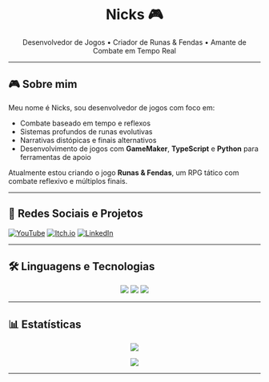 <h1 align="center">Nicks 🎮</h1>

<p align="center">
  Desenvolvedor de Jogos • Criador de Runas & Fendas • Amante de Combate em Tempo Real
</p>

---

## 🎮 Sobre mim

Meu nome é Nicks, sou desenvolvedor de jogos com foco em:

- Combate baseado em tempo e reflexos
- Sistemas profundos de runas evolutivas
- Narrativas distópicas e finais alternativos
- Desenvolvimento de jogos com **GameMaker**, **TypeScript** e **Python** para ferramentas de apoio

Atualmente estou criando o jogo **Runas & Fendas**, um RPG tático com combate reflexivo e múltiplos finais.

---

## 🚀 Redes Sociais e Projetos

[![YouTube](https://img.shields.io/badge/YouTube-Nicks-red?logo=youtube&logoColor=white)](https://youtube.com/nicks_delete)
[![Itch.io](https://img.shields.io/badge/Itch.io-Nicks-red?logo=itch.io&logoColor=white)](https://itch.io/profile/SEUPROFILE)
[![LinkedIn](https://img.shields.io/badge/LinkedIn-Nicks-blue?logo=linkedin&logoColor=white)](https://linkedin.com/in/SEULINKEDIN)

---

## 🛠️ Linguagens e Tecnologias

<p align="center">
<img src="https://img.shields.io/badge/GameMaker-2023.x-blue?logo=gamemakerstudio&logoColor=white">
<img src="https://img.shields.io/badge/TypeScript-4.x-blue?logo=typescript&logoColor=white">
<img src="https://img.shields.io/badge/Python-3.x-yellow?logo=python&logoColor=white">
</p>

---

## 📊 Estatísticas

<p align="center">
  <img src="https://github-readme-stats.vercel.app/api?username=nicksx-del&show_icons=true&theme=tokyonight" />
</p>

<p align="center">
  <img src="https://github-readme-stats.vercel.app/api/top-langs/?username=nicksx-del&layout=compact&theme=tokyonight" />
</p>

---
